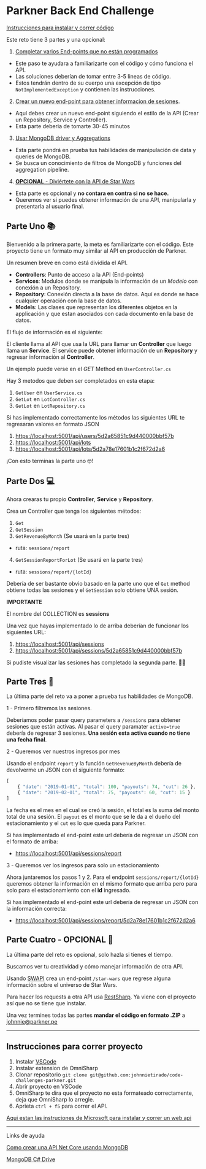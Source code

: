 # Parkner Back End Challenge

[Instrucciones para instalar y correr código](#Instrucciones-para-correr-proyecto)

Este reto tiene 3 partes y una opcional:

1. [Completar varios End-points que no están programados](#parte-uno)
  - Este paso te ayudara a familiarizarte con el código y cómo funciona el API.
  - Las soluciones deberían de tomar entre 3-5 lineas de código.
  - Estos tendrán dentro de su cuerpo una excepción de tipo `NotImplementedException` y contienen las instrucciones.
  
2. [Crear un nuevo end-point para obtener informacion de sesiones](#parte-dos).
  - Aquí debes crear un nuevo end-point siguiendo el estilo de la API (Crear un Repository, Service y Controller).
  - Esta parte deberia de tomarte 30-45 minutos
  
3. [Usar MongoDB driver y Aggregations](#parte-tres)
  - Esta parte pondrá en prueba tus habilidades de manipulación de data y queries de MongoDB.
  - Se busca un conocimiento de filtros de MongoDB y funciones del aggregation pipeline.
  
4. [**OPCIONAL** - Diviértete con la API de Star Wars](#parte-cuatro)
  - Esta parte es opcional y **no contara en contra si no se hace.**
  - Queremos ver si puedes obtener información de una API, manipularla y presentarla al usuario final. 
  
## Parte Uno 📚

Bienvenido a la primera parte, la meta es familiarizarte con el código. Este proyecto tiene un formato muy similar al API en producción de Parkner.

Un resumen breve en como está dividida el API.
  - **Controllers**: Punto de acceso a la API (End-points)
  - **Services**: Modulos donde se manipula la información de un *Modelo* con conexión a un Repository.
  - **Repository**: Conexión directa a la base de datos. Aquí es donde se hace cualquier operación con la base de datos.
  - **Models**: Las clases que representan los diferentes objetos en la applicación y que estan asociados con cada documento en la base de datos.
  
El flujo de información es el siguiente:

El cliente llama al API que usa la URL para llamar un **Controller** que luego llama un **Service**. El service puede obtener información de un **Repository** y regresar información al **Controller**.

Un ejemplo puede verse en el *GET* Method en `UserController.cs`

Hay 3 metodos que deben ser completados en esta etapa:

1. `GetUser` en `UserService.cs`
2. `GetLot` en `LotController.cs`
2. `GetLot` en `LotRepository.cs`

Si has implementado correctamente los métodos las siguientes URL te regresaran valores en formato JSON

1. [https://localhost:5001/api/users/5d2a65851c9d440000bbf57b](https://localhost:5001/api/users/5d2a65851c9d440000bbf57b)
2. [https://localhost:5001/api/lots](https://localhost:5001/api/lots)
3. [https://localhost:5001/api/lots/5d2a78e17601b1c2f672d2a6](https://localhost:5001/api/lots/5d2a78e17601b1c2f672d2a6)

¡Con esto terminas la parte uno 🤓!

## Parte Dos 💻

Ahora crearas tu propio **Controller**, **Service** y **Repository**.

Crea un Controller que tenga los siguientes métodos:

1. `Get`
2. `GetSession`
3. `GetRevenueByMonth` (Se usará en la parte tres)
  - ruta: `sessions/report`
4. `GetSessionReportForLot` (Se usará en la parte tres)
  - ruta: `sessions/report/{lotId}`

Debería de ser bastante obvio basado en la parte uno que el `Get` method obtiene todas las sesiones y el `GetSession` solo obtiene UNA sesión.

**IMPORTANTE**

El nombre del COLLECTION es **sessions**

Una vez que hayas implementado lo de arriba deberían de funcionar los siguientes URL:

1. [https://localhost:5001/api/sessions](https://localhost:5001/api/sessions/5d2a65851c9d440000bbf57b)
2. [https://localhost:5001/api/sessions/5d2a65851c9d440000bbf57b](https://localhost:5001/api/sessions/5d2a65851c9d440000bbf57b)

Si pudiste visualizar las sesiones has completado la segunda parte. 🙌🏼

## Parte Tres 📐

La última parte del reto va a poner a prueba tus habilidades de MongoDB.

1 - Primero filtremos las sesiones. 

Deberíamos poder pasar query parameters a `/sessions` para obtener sesiones que están activas. Al pasar el query paramater `active=true` debería de regresar 3 sesiones. **Una sesión esta activa cuando no tiene una fecha final**.

2 - Queremos ver nuestros ingresos por mes

Usando el endpoint `report` y la función `GetRevenueByMonth` debería de devolverme un JSON con el siguiente formato:

``` js
[
    { "date": "2019-01-01", "total": 100, "payouts": 74, "cut": 26 },
    { "date": "2019-02-01", "total": 75, "payouts": 60, "cut": 15 }
]
```

La fecha es el mes en el cual se creó la sesión, el total es la suma del monto total de una sesión. El `payout` es el monto que se le da a el dueño del estacionamiento y el `cut` es lo que queda para Parkner.

Si has implementado el end-point este url debería de regresar un JSON con el formato de arriba:

* [https://localhost:5001/api/sessions/report](https://localhost:5001/api/sessions/report)

3 - Queremos ver los ingresos para solo un estacionamiento

Ahora juntaremos los pasos 1 y 2. Para el endpoint `sessions/report/{lotId}` queremos obtener la información en el mismo formato que arriba pero para solo para el estacionamiento con el **id** ingresado.

Si has implementado el end-point este url debería de regresar un JSON con la información correcta:

* [https://localhost:5001/api/sessions/report/5d2a78e17601b1c2f672d2a6](https://localhost:5001/api/sessions/report/5d2a78e17601b1c2f672d2a6)

## Parte Cuatro - OPCIONAL 🚀

La última parte del reto es opcional, solo hazla si tienes el tiempo. 

Buscamos ver tu creatividad y cómo manejar información de otra API.

Usando [SWAPI](https://swapi.co/) crea un end-point `/star-wars` que regrese alguna información sobre el universo de Star Wars.

Para hacer los requests a otra API usa [RestSharp](http://restsharp.org/). Ya viene con el proyecto así que no se tiene que instalar.

Una vez termines todas las partes **mandar el código en formato .ZIP** a [johnnie@parkner.pe](mailto:johnnie@parkner.pe)

---
## Instrucciones para correr proyecto

1. Instalar [VSCode](https://code.visualstudio.com/)
2. Instalar extension de OmniSharp
3. Clonar repositorio `git clone git@github.com:johnnietirado/code-challenges-parkner.git`
4. Abrir proyecto en VSCode
5. OmniSharp te dira que el proyecto no esta formateado correctamente, deja que OmniSharp lo arregle.
6. Aprieta `ctrl + f5` para correr el API.

[Aqui estan las instruciones de Microsoft para instalar y correr un web api](https://docs.microsoft.com/en-us/aspnet/core/tutorials/first-web-api?view=aspnetcore-2.2&tabs=visual-studio-code)

---
Links de ayuda

[Como crear una API Net Core usando MongoDB](https://docs.microsoft.com/en-us/aspnet/core/tutorials/first-mongo-app?view=aspnetcore-2.2&tabs=visual-studio-code)

[MongoDB C# Drive](http://mongodb.github.io/mongo-csharp-driver/2.8/getting_started/)
